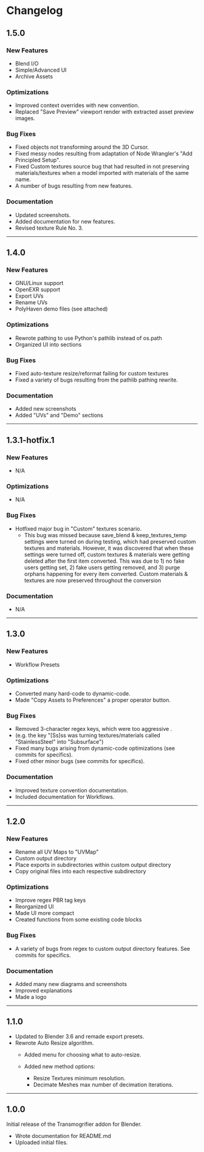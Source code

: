 # Changelog

## 1.5.0
### New Features
- Blend I/O
- Simple/Advanced UI
- Archive Assets

### Optimizations
- Improved context overrides with new convention.
- Replaced "Save Preview" viewport render with extracted asset preview images.

### Bug Fixes
- Fixed objects not transforming around the 3D Cursor.
- Fixed messy nodes resulting from adaptation of Node Wrangler's "Add Principled Setup".
- Fixed Custom textures source bug that had resulted in not preserving materials/textures when a model imported with materials of the same name.
- A number of bugs resulting from new features.

### Documentation
- Updated screenshots.
- Added documentation for new features.
- Revised texture Rule No. 3.


***
## 1.4.0
### New Features
- GNU/Linux support
- OpenEXR support
- Export UVs
- Rename UVs
- PolyHaven demo files (see attached)

### Optimizations
- Rewrote pathing to use Python's pathlib instead of os.path
- Organized UI into sections

### Bug Fixes
- Fixed auto-texture resize/reformat failing for custom textures
- Fixed a variety of bugs resulting from the pathlib pathing rewrite.

### Documentation
- Added new screenshots
- Added "UVs" and "Demo" sections


***
## 1.3.1-hotfix.1
### New Features
- N/A

### Optimizations
- N/A

### Bug Fixes
- Hotfixed major bug in "Custom" textures scenario. 
    - This bug was missed because save_blend & keep_textures_temp settings were turned on during testing, which had preserved custom textures and materials. However, it was discovered that when these settings were turned off, custom textures & materials were getting deleted after the first item converted. This was due to 1) no fake users getting set, 2) fake users getting removed, and 3) purge orphans happening for every item converted. Custom materials & textures are now preserved throughout the conversion 

### Documentation
- N/A


***
## 1.3.0
### New Features
- Workflow Presets

### Optimizations
- Converted many hard-code to dynamic-code.
- Made "Copy Assets to Preferences" a proper operator button.

### Bug Fixes
- Removed 3-character regex keys, which were too aggressive .
- (e.g. the key "[Ss]ss was turning textures/materials called "StainlessSteel" into "Subsurface")
- Fixed many bugs arising from dynamic-code optimizations (see commits for specifics).
- Fixed other minor bugs (see commits for specifics).

### Documentation
- Improved texture convention documentation.
- Included documentation for Workflows.


***
## 1.2.0
### New Features
- Rename all UV Maps to "UVMap"
- Custom output directory
- Place exports in subdirectories within custom output directory
- Copy original files into each respective subdirectory

### Optimizations
- Improve regex PBR tag keys
- Reorganized UI
- Made UI more compact
- Created functions from some existing code blocks

### Bug Fixes
- A variety of bugs from regex to custom output directory features. See commits for specifics.

### Documentation
- Added many new diagrams and screenshots
- Improved explanations
- Made a logo


***
## 1.1.0
- Updated to Blender 3.6 and remade export presets. 
- Rewrote Auto Resize algorithm.
  - Added menu for choosing what to auto-resize.

  - Added new method options:
    - Resize Textures minimum resolution.
    - Decimate Meshes max number of decimation iterations.


***
## 1.0.0
Initial release of the Transmogrifier addon for Blender.

- Wrote documentation for README.md
- Uploaded initial files.